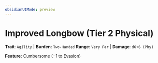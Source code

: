 ```yaml
---
obsidianUIMode: preview
---
```

# Improved Longbow (Tier 2 Physical)

**Trait**: `Agility` | **Burden**: `Two-Handed`
**Range**: `Very Far` | **Damage**: `d6+6 (Phy)`

**Feature**: Cumbersome (−1 to Evasion)

